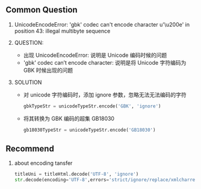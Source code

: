 ## Common Question

1. UnicodeEncodeError: 'gbk' codec can't encode character u'\u200e' in position 43: illegal multibyte sequence
2. QUESTION:

   - 出现 UnicodeEncodeError: 说明是 Unicode 编码时候的问题
   - 'gbk' codec can’t encode character: 说明是将 Unicode 字符编码为 GBK 时候出现的问题

3. SOLUTION

   - 对 unicode 字符编码时，添加 ignore 参数，忽略无法无法编码的字符

     ```python
     gbkTypeStr = unicodeTypeStr.encode('GBK', 'ignore')
     ```

   - 将其转换为 GBK 编码的超集 GB18030

     ```python
     gb18030TypeStr = unicodeTypeStr.encode('GB18030')
     ```

## Recommend

1. about encoding tansfer

   ```python
   titleUni = titleHtml.decode('UTF-8', 'ignore')
   str.decode(encoding='UTF-8',errors='strict/ignore/replace/xmlcharrefreplace/backslashreplace')
   ```
